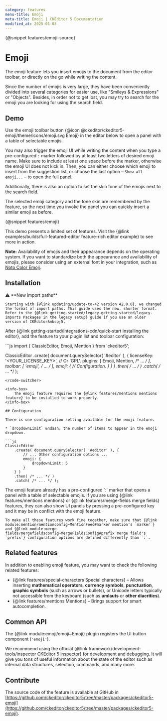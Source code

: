 ```yaml
---
category: features
menu-title: Emoji
meta-title: Emoji | CKEditor 5 Documentation
modified_at: 2025-01-03
---
```


{@snippet features/emoji-source}

# Emoji

The emoji feature lets you insert emojis to the document from the editor toolbar, or directly on the go while writing the content.

Since the number of emojis is very large, they have been conveniently divided into several categories for easier use, like "Smileys & Expressions" or "Objects". Besides, in order not to get lost, you may try to search for the emoji you are looking for using the search field.

## Demo

Use the emoji toolbar button {@icon @ckeditor/ckeditor5-emoji/theme/icons/emoji.svg Emoji} in the editor below to open a panel with a table of selectable emojis.

You may also trigger the emoji UI while writing the content when you type a pre-configured `:` marker followed by at least two letters of desired emoji name. Make sure to include at least one space before the marker, otherwise the emoji UI does not kick in. Then, you can either choose which emoji to insert from the suggestion list, or choose the last option &ndash; `Show all emoji...` &ndash; to open the full panel.

Additionally, there is also an option to set the skin tone of the emojis next to the search field.

The selected emoji category and the tone skin are remembered by the feature, so the next time you invoke the panel you can quickly insert a similar emoji as before.

{@snippet features/emoji}

<info-box info>
	This demo presents a limited set of features. Visit the {@link examples/builds/full-featured-editor feature-rich editor example} to see more in action.
</info-box>

**Note:** Availability of emojis and their appearance depends on the operating system. If you want to standardize both the appearance and availability of emojis, please consider using an external font in your integration, such as [Noto Color Emoji](https://fonts.google.com/noto/specimen/Noto+Color+Emoji).

## Installation

<info-box info>
	⚠️ **New import paths**

	Starting with {@link updating/update-to-42 version 42.0.0}, we changed the format of import paths. This guide uses the new, shorter format. Refer to the {@link getting-started/legacy-getting-started/legacy-imports Packages in the legacy setup} guide if you use an older version of CKEditor&nbsp;5.
</info-box>

After {@link getting-started/integrations-cdn/quick-start installing the editor}, add the feature to your plugin list and toolbar configuration:

<code-switcher>
```js
import { ClassicEditor, Emoji, Mention } from 'ckeditor5';

ClassicEditor
	.create( document.querySelector( '#editor' ), {
		licenseKey: '<YOUR_LICENSE_KEY>', // Or 'GPL'.
		plugins: [ Emoji, Mention, /* ... */ ],
		toolbar: [ 'emoji', /* ... */ ],
		emoji: {
			// Configuration.
		}
	} )
	.then( /* ... */ )
	.catch( /* ... */ );
```
</code-switcher>

<info-box>
	The emoji feature requires the {@link features/mentions mentions feature} to be installed to work properly.
</info-box>

## Configuration

There is one configuration setting available for the emoji feature.

* `dropdownLimit` &ndash; the number of items to appear in the emoji dropdown.

```js
ClassicEditor
	.create( document.querySelector( '#editor' ), {
		// ... Other configuration options ...
		emoji: {
			dropdownLimit: 5
		}
	} )
	.then( /* ... */ )
	.catch( /* ... */ );
```

<info-box info>
	The emoji feature already has a pre-configured `:` marker that opens a panel with a table of selectable emojis. If you are using {@link features/mentions mentions} or {@link features/merge-fields merge fields} features, they can also show UI panels by pressing a pre-configured key and it may be in conflict with the emoji feature.

	To make all these features work fine together, make sure that {@link module:mention/mentionconfig~MentionFeed#marker mention's `marker`} and {@link module:merge-fields/mergefieldsconfig~MergeFieldsConfig#prefix merge field's `prefix`} configuration options are defined differently than `:`.
</info-box>

## Related features

In addition to enabling emoji feature, you may want to check the following related features:

* {@link features/special-characters Special characters} &ndash; Allows inserting **mathematical operators**, **currency symbols**, **punctuation**, **graphic symbols** (such as arrows or bullets), or Unicode letters typically not accessible from the keyboard (such as **umlauts** or **other diacritics**).
* {@link features/mentions Mentions} &ndash; Brings support for smart autocompletion.

## Common API

The {@link module:emoji/emoji~Emoji} plugin registers the UI button component (`'emoji'`).

<info-box>
	We recommend using the official {@link framework/development-tools/inspector CKEditor&nbsp;5 inspector} for development and debugging. It will give you tons of useful information about the state of the editor such as internal data structures, selection, commands, and many more.
</info-box>

## Contribute

The source code of the feature is available at GitHub in [https://github.com/ckeditor/ckeditor5/tree/master/packages/ckeditor5-emoji](https://github.com/ckeditor/ckeditor5/tree/master/packages/ckeditor5-emoji).

